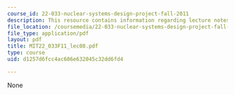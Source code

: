 ```yaml
---
course_id: 22-033-nuclear-systems-design-project-fall-2011
description: This resource contains information regarding lecture notes.
file_location: /coursemedia/22-033-nuclear-systems-design-project-fall-2011/d1257d6fcc4ac606e632045c32dd6fd4_MIT22_033F11_lec08.pdf
file_type: application/pdf
layout: pdf
title: MIT22_033F11_lec08.pdf
type: course
uid: d1257d6fcc4ac606e632045c32dd6fd4

---
```

None